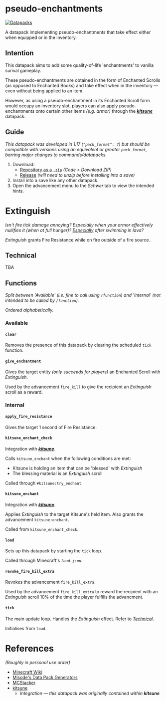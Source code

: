 # pseudo-enchantments
[![Datapacks](https://img.shields.io/badge/See_more-datapacks-C7A978.svg)](https://github.com/itsschwer?tab=repositories&q=&type=&language=mcfunction&sort=)

A datapack implementing pseudo-enchantments that take effect either when equipped or in the inventory.

## Intention

This datapack aims to add some quality-of-life 'enchantments' to vanilla surival gameplay.

These pseudo-enchantments are obtained in the form of Enchanted Scrolls (as opposed to Enchanted Books) and take effect when in the inventory — even without being applied to an item.

However, as using a pseudo-enchantment in its Enchanted Scroll form would occupy an inventory slot, players can also apply pseudo-enchantments onto certain other items *(e.g. armor)* through the ***[kitsune](https://github.com/itsschwer/kitsune)*** datapack.

## Guide
*This datapack was developed in 1.17 (`"pack_format": 7`) but should be compatible with versions using an equivalent or greater `pack_format`, barring major changes to commands/datapacks.*

1. Download:
    - [Repository as a `.zip`](https://github.com/itsschwer/pseudo-enchantments/archive/refs/heads/master.zip) *(Code > Download ZIP)*
    - [Release](https://github.com/itsschwer/pseudo-enchantments/releases) *(will need to unzip before installing into a save)*
2. Install into a save like any other datapack.
3. Open the advancement menu to the *Schwer* tab to view the intended hints.

# Extinguish

*Isn't fire tick damage annoying? Especially when your armor effectively nullifies it (when at full hunger)? <u>Especially</u> after swimming in lava?*

*Extinguish* grants Fire Resistance while on fire outside of a fire source.

## Technical

TBA

## Functions
*Split between 'Available' (i.e. fine to call using `/function`) and 'Internal' (not intended to be called by `/function`).*

*Ordered alphabetically.*

### Available

#### `clear`
Removes the presence of this datapack by clearing the scheduled `tick` function.

#### `give_enchantment`
Gives the target entity *(only succeeds for players)* an Enchanted Scroll with *Extinguish*.

Used by the advancement `fire_kill` to give the recipient an *Extinguish* scroll as a reward.

### Internal

#### `apply_fire_resistance`
Gives the target 1 second of Fire Resistance.

#### `kitsune_enchant_check`
Integration with ***[kitsune](https://github.com/itsschwer/kitsune)***.

Calls `kitsune_enchant` when the following conditions are met:
- Kitsune is holding an item that can be 'blessed' with *Extinguish*
- The blessing material is an *Extinguish* scroll

Called through `#kitsune:try_enchant`.

#### `kitsune_enchant`
Integration with ***[kitsune](https://github.com/itsschwer/kitsune)***.

Applies *Extinguish* to the target Kitsune's held item. Also grants the advancement `kitsune:enchant`.

Called from `kitsune_enchant_check`.

#### `load`
Sets up this datapack by starting the `tick` loop.

Called through Minecraft's *`load.json`*.

#### `revoke_fire_kill_extra`
Revokes the advancement `fire_kill_extra`.

Used by the advancement `fire_kill_extra` to reward the recipient with an *Extinguish* scroll 10% of the time the player fulfills the advancment.

#### `tick`
The main update loop. Handles the *Extinguish* effect. Refer to *[Technical](#technical)*.

Initialises from `load`.

# References
*(Roughly in personal use order)*
- [Minecraft Wiki](https://minecraft.fandom.com/wiki/Minecraft_Wiki)
- [Misode's Data Pack Generators](https://misode.github.io/)
- [MCStacker](https://mcstacker.net/)
- [kitsune](https://github.com/itsschwer/kitsune)
    - *Integration — this datapack was originally contained within **kitsune***
